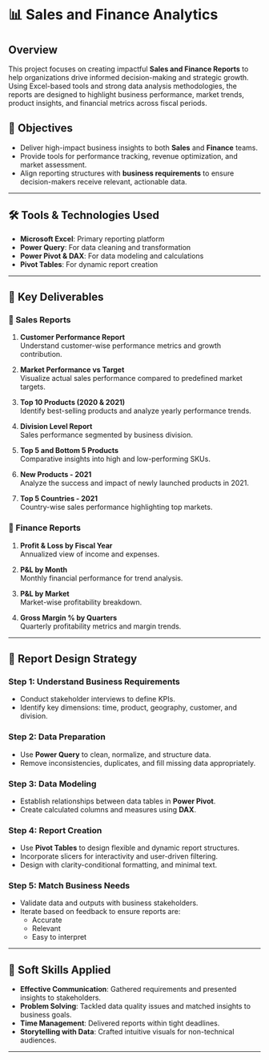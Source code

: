 # 📊 Sales and Finance Analytics

## Overview

This project focuses on creating impactful **Sales and Finance Reports** to help organizations drive informed decision-making and strategic growth. Using Excel-based tools and strong data analysis methodologies, the reports are designed to highlight business performance, market trends, product insights, and financial metrics across fiscal periods.

## 🎯 Objectives

- Deliver high-impact business insights to both **Sales** and **Finance** teams.
- Provide tools for performance tracking, revenue optimization, and market assessment.
- Align reporting structures with **business requirements** to ensure decision-makers receive relevant, actionable data.

---

## 🛠️ Tools & Technologies Used

- **Microsoft Excel**: Primary reporting platform
- **Power Query**: For data cleaning and transformation
- **Power Pivot & DAX**: For data modeling and calculations
- **Pivot Tables**: For dynamic report creation

---

## 📌 Key Deliverables

### 🔹 Sales Reports

1. **Customer Performance Report**  
   Understand customer-wise performance metrics and growth contribution.

2. **Market Performance vs Target**  
   Visualize actual sales performance compared to predefined market targets.

3. **Top 10 Products (2020 & 2021)**  
   Identify best-selling products and analyze yearly performance trends.

4. **Division Level Report**  
   Sales performance segmented by business division.

5. **Top 5 and Bottom 5 Products**  
   Comparative insights into high and low-performing SKUs.

6. **New Products - 2021**  
   Analyze the success and impact of newly launched products in 2021.

7. **Top 5 Countries - 2021**  
   Country-wise sales performance highlighting top markets.

### 🔹 Finance Reports

1. **Profit & Loss by Fiscal Year**  
   Annualized view of income and expenses.

2. **P&L by Month**  
   Monthly financial performance for trend analysis.

3. **P&L by Market**  
   Market-wise profitability breakdown.

4. **Gross Margin % by Quarters**  
   Quarterly profitability metrics and margin trends.

---

## 🧠 Report Design Strategy

### Step 1: Understand Business Requirements
- Conduct stakeholder interviews to define KPIs.
- Identify key dimensions: time, product, geography, customer, and division.

### Step 2: Data Preparation
- Use **Power Query** to clean, normalize, and structure data.
- Remove inconsistencies, duplicates, and fill missing data appropriately.

### Step 3: Data Modeling
- Establish relationships between data tables in **Power Pivot**.
- Create calculated columns and measures using **DAX**.

### Step 4: Report Creation
- Use **Pivot Tables** to design flexible and dynamic report structures.
- Incorporate slicers for interactivity and user-driven filtering.
- Design with clarity-conditional formatting, and minimal text.

### Step 5: Match Business Needs
- Validate data and outputs with business stakeholders.
- Iterate based on feedback to ensure reports are:
  - Accurate
  - Relevant
  - Easy to interpret

---

## 🧩 Soft Skills Applied

- **Effective Communication**: Gathered requirements and presented insights to stakeholders.
- **Problem Solving**: Tackled data quality issues and matched insights to business goals.
- **Time Management**: Delivered reports within tight deadlines.
- **Storytelling with Data**: Crafted intuitive visuals for non-technical audiences.

---



